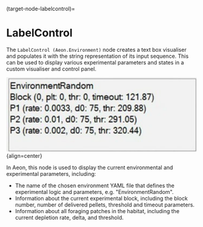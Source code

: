 (target-node-labelcontrol)=
# LabelControl
The `LabelControl (Aeon.Environment)` node creates a text box visualiser and populates it with the string representation of its input sequence. 
This can be used to display various experimental parameters and states in a custom visualiser and control panel. 

![LabelControlGUI](../../../../images/label_control.svg){align=center}

In Aeon, this node is used to display the current environmental and experimental parameters, including:
- The name of the chosen environment YAML file that defines the experimental logic and parameters, e.g. "EnvironmentRandom".
- Information about the current experimental block, including the block number, number of delivered pellets, threshold and timeout parameters.
- Information about all foraging patches in the habitat, including the current depletion rate, delta, and threshold.
